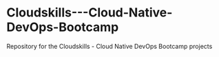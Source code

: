 # Cloudskills---Cloud-Native-DevOps-Bootcamp
Repository for the Cloudskills - Cloud Native DevOps Bootcamp projects
